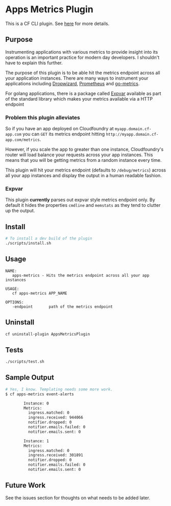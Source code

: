 # Apps Metrics Plugin

This is a CF CLI plugin. See [here][cf-cli] for more details.

## Purpose
Instrumenting applications with various metrics to provide insight into its operation is an important practice for
modern day developers. I shouldn't have to explain this further.


The purpose of this plugin is to be able hit the metrics endpoint across all your application instances.
There are many ways to instrument your applications including [Dropwizard][dropwizard], [Prometheus][prometheus] and
[go-metrics][godropwizard].


For golang applications, there is a package called [Expvar][expvar] available as part of the standard library which
makes your metrics available via a HTTP endpoint

### Problem this plugin alleviates

So if you have an app deployed on Cloudfoundry at `myapp.domain.cf-app.com` you can `GET` its metrics endpoint hitting
`http://myapp.domain.cf-app.com/metrics`.

However, if you scale the app to greater than one instance, Cloudfoundry's router will load balance your requests across
your app instances. This means that you will be getting metrics from a random instance every time.


This plugin will hit your metrics endpoint (defaults to `/debug/metrics`) across all your app instances and display the
output in a human readable fashion.

### Expvar

This plugin **currently** parses out expvar style metrics endpoint only. By default it hides the properties `cmdline`
and `memstats` as they tend to clutter up the output.

## Install
```bash
# To install a dev build of the plugin
./scripts/install.sh
```

## Usage

```
NAME:
   apps-metrics - Hits the metrics endpoint across all your app instances

USAGE:
   cf apps-metrics APP_NAME

OPTIONS:
   -endpoint       path of the metrics endpoint

```

## Uninstall

```bash
cf uninstall-plugin AppsMetricsPlugin
```

## Tests

```bash
./scripts/test.sh
```

## Sample Output
```bash
# Yes, I know. Templating needs some more work.
$ cf apps-metrics event-alerts

        Instance: 0
        Metrics:
          ingress.matched: 0
          ingress.received: 944066
          notifier.dropped: 0
          notifier.emails.failed: 0
          notifier.emails.sent: 0

        Instance: 1
        Metrics:
          ingress.matched: 0
          ingress.received: 301891
          notifier.dropped: 0
          notifier.emails.failed: 0
          notifier.emails.sent: 0

```

## Future Work

See the issues section for thoughts on what needs to be added later.


[cf-cli]:       https://docs.cloudfoundry.org/cf-cli/develop-cli-plugins.html
[dropwizard]:   http://metrics.dropwizard.io/3.2.3/
[prometheus]:   https://prometheus.io/docs/practices/instrumentation/
[expvar]:       https://golang.org/pkg/expvar/
[godropwizard]: https://github.com/rcrowley/go-metrics